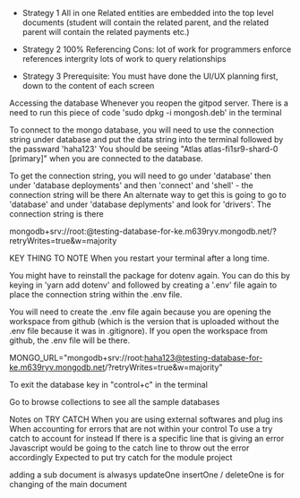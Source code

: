 - Strategy 1
All in one
Related entities are embedded into the top level documents (student will contain the related parent, and the related parent will contain the related payments etc.)

- Strategy 2
100% Referencing
Cons: lot of work for programmers
enforce references intergrity
lots of work to query relationships

- Strategy 3
Prerequisite: You must have done the UI/UX planning first, down to the content of each screen


Accessing the database
Whenever you reopen the gitpod server. There is a need to run this piece of code 'sudo dpkg -i mongosh.deb' in the terminal 

To connect to the mongo database, you will need to use the connection string under database and put the data string into the terminal followed by the passward 'haha123'
You should be seeing "Atlas atlas-fi1sr9-shard-0 [primary]" when you are connected to the database. 

To get the connection string, you will need to go under 'database' then under 'database deployments' and then 'connect' and 'shell' - the connection string will be there
An alternate way to get this is going to go to 'database' and under 'database deplyments' and look for 'drivers'. The connection string is there

mongodb+srv://root:<password>@testing-database-for-ke.m639ryv.mongodb.net/?retryWrites=true&w=majority

KEY THING TO NOTE 
When you restart your terminal after a long time. 

You might have to reinstall the package for dotenv again. You can do this by keying in 'yarn add dotenv' and followed by creating a '.env' file again to place the connection string within the .env file. 

You will need to create the .env file again because you are opening the workspace from github (which is the version that is uploaded without the .env file because it was in .gitignore). If you open the workspace from github, the .env file will be there. 

MONGO_URL="mongodb+srv://root:haha123@testing-database-for-ke.m639ryv.mongodb.net/?retryWrites=true&w=majority"

To exit the database key in "control+c" in the terminal

Go to browse collections to see all the sample databases 

Notes on TRY CATCH 
When you are using external softwares and plug ins
When accounting for errors that are not within your control
To use a try catch to account for instead
If there is a specific line that is giving an error
Javascript would be going to the catch line to throw out the error accordingly
Expected to put try catch for the module project

adding a sub document is alwasys updateOne
insertOne / deleteOne is for changing of the main document
